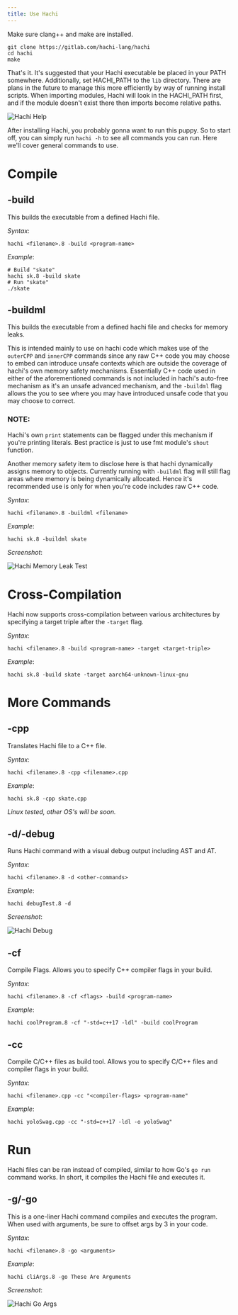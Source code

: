 ```yaml
---
title: Use Hachi
---
```


Make sure clang++ and make are installed.

    git clone https://gitlab.com/hachi-lang/hachi
    cd hachi
    make

That's it. It's suggested that your Hachi executable be placed in your PATH somewhere. Additionally, set HACHI_PATH to the `lib` directory. There are plans in the future to manage this more efficiently by way of running install scripts. When importing modules, Hachi will look in the HACHI_PATH first, and if the module doesn't exist there then imports become relative paths.

![Hachi Help](/hachi-help-screen.png "Hachi Help Screen" )

After installing Hachi, you probably gonna want to run this puppy. So to start off, you can simply run `hachi -h` to see all commands you can run. Here we'll cover general commands to use.

# Compile

## -build
This builds the executable from a defined Hachi file.

*Syntax*:

    hachi <filename>.8 -build <program-name>

*Example*:

    # Build "skate"
    hachi sk.8 -build skate
    # Run "skate"
    ./skate

## -buildml
This builds the executable from a defined hachi file and checks for memory leaks.

This is intended mainly to use on hachi code which makes use of the `outerCPP` and `innerCPP` commands since any raw C++ code you may choose to embed can introduce unsafe contexts which are outside the coverage of hachi's own memory safety mechanisms. Essentially C++ code used in either of the aforementioned commands is not included in hachi's auto-free mechanism as it's an unsafe advanced mechanism, and the `-buildml` flag allows the you to see where you may have introduced unsafe code that you may choose to correct.

### NOTE:
Hachi's own `print` statements can be flagged under this mechanism if you're printing literals.  Best practice is just to use fmt module's `shout` function.

Another memory safety item to disclose here is that hachi dynamically assigns memory to objects. Currently running with `-buildml` flag will still flag areas where memory is being dynamically allocated. Hence it's recommended use is only for when you're code includes raw C++ code.

*Syntax*:

    hachi <filename>.8 -buildml <filename>

*Example*:

    hachi sk.8 -buildml skate

*Screenshot*:

![Hachi Memory Leak Test](/hachi_mem_leak.png "Hachi Debug" )

# Cross-Compilation

Hachi now supports cross-compilation between various architectures by specifying a target triple after the `-target` flag.

*Syntax*:

    hachi <filename>.8 -build <program-name> -target <target-triple>

*Example*:

    hachi sk.8 -build skate -target aarch64-unknown-linux-gnu


# More Commands

## -cpp
Translates Hachi file to a C++ file.

*Syntax*:

    hachi <filename>.8 -cpp <filename>.cpp

*Example*:

    hachi sk.8 -cpp skate.cpp

*Linux tested, other OS's will be soon.*

## -d/-debug
Runs Hachi command with a visual debug output including AST and AT.

*Syntax*:

    hachi <filename>.8 -d <other-commands>

*Example*:

    hachi debugTest.8 -d

*Screenshot*:

![Hachi Debug](/hachiDebugSample.png "Hachi Debug" )

## -cf
Compile Flags. Allows you to specify C++ compiler flags in your build.

*Syntax*:

    hachi <filename>.8 -cf <flags> -build <program-name>

*Example*:

    hachi coolProgram.8 -cf "-std=c++17 -ldl" -build coolProgram

## -cc
Compile C/C++ files as build tool. Allows you to specify C/C++ files and compiler flags in your build.

*Syntax*:

    hachi <filename>.cpp -cc "<compiler-flags> <program-name"

*Example*:

    hachi yoloSwag.cpp -cc "-std=c++17 -ldl -o yoloSwag"

# Run
Hachi files can be ran instead of compiled, similar to how Go's `go run` command works. In short, it compiles the Hachi file and executes it.

## -g/-go
This is a one-liner Hachi command compiles and executes the program. When used with arguments, be sure to offset args by 3 in your code.

*Syntax*:

    hachi <filename>.8 -go <arguments>

*Example*:

    hachi cliArgs.8 -go These Are Arguments

*Screenshot*:

![Hachi Go Args](/hachi-go-args.png "Hachi Go with Args" )


